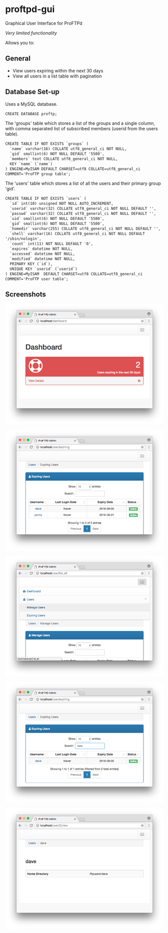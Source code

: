 # proftpd-gui
Graphical User Interface for ProFTPd

*Very limited functionality*

Allows you to:

## General
 * View users expiring within the next 30 days
 * View all users in a list table with pagination

## Database Set-up

Uses a MySQL database.

```
CREATE DATABASE proftp;
```

The 'groups' table which stores a list of the groups and a single column, with comma separated list of subscribed members (userid from the users table).

```
CREATE TABLE IF NOT EXISTS `groups` (
  `name` varchar(16) COLLATE utf8_general_ci NOT NULL,
  `gid` smallint(6) NOT NULL DEFAULT '5500',
  `members` text COLLATE utf8_general_ci NOT NULL,
  KEY `name` (`name`)
) ENGINE=MyISAM DEFAULT CHARSET=utf8 COLLATE=utf8_general_ci COMMENT='ProFTP group table';
```

The 'users' table which stores a list of all the users and their primary group 'gid'.

```
CREATE TABLE IF NOT EXISTS `users` (
  `id` int(10) unsigned NOT NULL AUTO_INCREMENT,
  `userid` varchar(32) COLLATE utf8_general_ci NOT NULL DEFAULT '',
  `passwd` varchar(32) COLLATE utf8_general_ci NOT NULL DEFAULT '',
  `uid` smallint(6) NOT NULL DEFAULT '5500',
  `gid` smallint(6) NOT NULL DEFAULT '5500',
  `homedir` varchar(255) COLLATE utf8_general_ci NOT NULL DEFAULT '',
  `shell` varchar(16) COLLATE utf8_general_ci NOT NULL DEFAULT '/sbin/nologin',
  `count` int(11) NOT NULL DEFAULT '0',
  `expires` datetime NOT NULL,
  `accessed` datetime NOT NULL,
  `modified` datetime NOT NULL,
  PRIMARY KEY (`id`),
  UNIQUE KEY `userid` (`userid`)
) ENGINE=MyISAM  DEFAULT CHARSET=utf8 COLLATE=utf8_general_ci COMMENT='ProFTP user table';
```

## Screenshots

![Alt text](screenshots/dashboard_expiring_users.png?raw=true "Dashboard showing expiring user count")

![Alt text](screenshots/listing_expiring_users.png?raw=true "Table showing expiring users")

![Alt text](screenshots/selector.png?raw=true "Drop-down selector menu")

![Alt text](screenshots/user_search.png?raw=true "Filtering a table results using the search input")

![Alt text](screenshots/view_user.png?raw=true "Overview of a single user")
